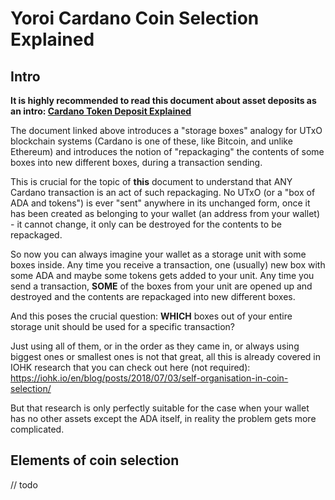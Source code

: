 # Yoroi Cardano Coin Selection Explained

## Intro

**It is highly recommended to read this document about asset deposits as an intro: [Cardano Token Deposit Explained](./cardano-token-deposit-explained.md)**

The document linked above introduces a "storage boxes" analogy for UTxO blockchain systems (Cardano is one of these, like Bitcoin, and unlike Ethereum) and introduces the notion of "repackaging" the contents of some boxes into new different boxes, during a transaction sending.

This is crucial for the topic of **this** document to understand that ANY Cardano transaction is an act of such repackaging. No UTxO (or a "box of ADA and tokens") is ever "sent" anywhere in its unchanged form, once it has been created as belonging to your wallet (an address from your wallet) - it cannot change, it only can be destroyed for the contents to be repackaged.

So now you can always imagine your wallet as a storage unit with some boxes inside. Any time you receive a transaction, one (usually) new box with some ADA and maybe some tokens gets added to your unit. Any time you send a transaction, **SOME** of the boxes from your unit are opened up and destroyed and the contents are repackaged into new different boxes.

And this poses the crucial question: **WHICH** boxes out of your entire storage unit should be used for a specific transaction?

Just using all of them, or in the order as they came in, or always using biggest ones or smallest ones is not that great, all this is already covered in IOHK research that you can check out here (not required): https://iohk.io/en/blog/posts/2018/07/03/self-organisation-in-coin-selection/

But that research is only perfectly suitable for the case when your wallet has no other assets except the ADA itself, in reality the problem gets more complicated.

## Elements of coin selection

// todo